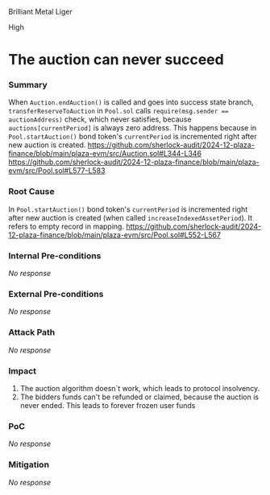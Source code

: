 Brilliant Metal Liger

High

# The auction can never succeed

### Summary

When `Auction.endAuction()` is called and goes into success state branch, `transferReserveToAuction` in `Pool.sol` calls `require(msg.sender == auctionAddress)` check, which never satisfies, because `auctions[currentPeriod]` is always zero address. This happens because in `Pool.startAuction()` bond token's `currentPeriod` is incremented right after new auction is created.
https://github.com/sherlock-audit/2024-12-plaza-finance/blob/main/plaza-evm/src/Auction.sol#L344-L346
https://github.com/sherlock-audit/2024-12-plaza-finance/blob/main/plaza-evm/src/Pool.sol#L577-L583

### Root Cause

 In `Pool.startAuction()` bond token's `currentPeriod` is incremented right after new auction is created (when called `increaseIndexedAssetPeriod`). It refers to empty record in mapping.
https://github.com/sherlock-audit/2024-12-plaza-finance/blob/main/plaza-evm/src/Pool.sol#L552-L567

### Internal Pre-conditions

_No response_

### External Pre-conditions

_No response_

### Attack Path

_No response_

### Impact

1. The auction algorithm doesn`t work, which leads to protocol insolvency.
2. The bidders funds can't be refunded or claimed, because the auction is never ended. This leads to forever frozen user funds 

### PoC

_No response_

### Mitigation

_No response_